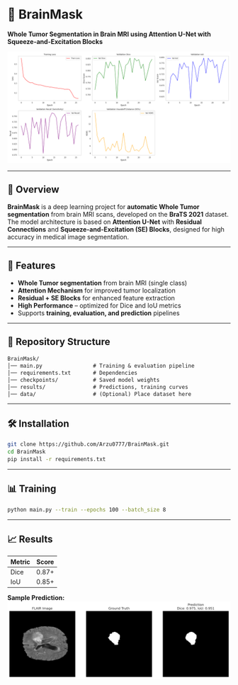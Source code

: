 # 🧠 BrainMask
**Whole Tumor Segmentation in Brain MRI using Attention U-Net with Squeeze-and-Excitation Blocks**  

![Training Curves](/results/training_curves.png)  

---

## 📌 Overview  
**BrainMask** is a deep learning project for **automatic Whole Tumor segmentation** from brain MRI scans, developed on the **BraTS 2021** dataset.  
The model architecture is based on **Attention U-Net** with **Residual Connections** and **Squeeze-and-Excitation (SE) Blocks**, designed for high accuracy in medical image segmentation.  

---

## 🚀 Features  
- **Whole Tumor segmentation** from brain MRI (single class)  
- **Attention Mechanism** for improved tumor localization  
- **Residual + SE Blocks** for enhanced feature extraction  
- **High Performance** – optimized for Dice and IoU metrics  
- Supports **training, evaluation, and prediction** pipelines  

---

## 📂 Repository Structure  
```
BrainMask/
│── main.py                # Training & evaluation pipeline  
│── requirements.txt       # Dependencies  
│── checkpoints/           # Saved model weights  
│── results/               # Predictions, training curves  
│── data/                  # (Optional) Place dataset here  
```

---

## 🛠 Installation  
```bash
git clone https://github.com/Arzu0777/BrainMask.git
cd BrainMask
pip install -r requirements.txt
```

---

## 📊 Training  
```bash
python main.py --train --epochs 100 --batch_size 8
```

---

## 📈 Results  
| Metric   | Score |
|----------|-------|
| Dice     | 0.87+ |
| IoU      | 0.85+ |

**Sample Prediction:**  
![Prediction](/results/sample_4_pred.png)  
